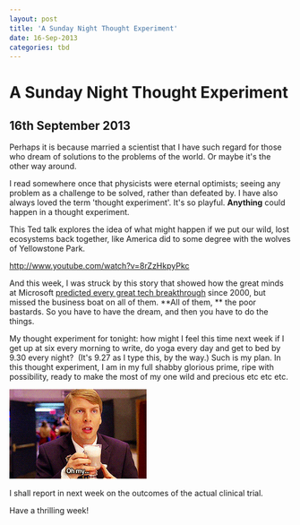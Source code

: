```yaml
---
layout: post
title: 'A Sunday Night Thought Experiment'
date: 16-Sep-2013
categories: tbd
---
```


# A Sunday Night Thought Experiment

## 16th September 2013

Perhaps it is because married a scientist that I have such regard for those who dream of solutions to the problems of the world. Or maybe it's the other way around.

I read somewhere once that physicists were eternal optimists; seeing any problem as a challenge to be solved,   rather than defeated by. I have also always loved the term 'thought experiment'. It's so playful. **Anything** could happen in a thought experiment.

This Ted talk explores the idea of what might happen if we put our wild, lost ecosystems back together, like America did to some degree with the wolves of Yellowstone Park.

http://www.youtube.com/watch?v=8rZzHkpyPkc

And this week, I was struck by this story that showed how the great minds at Microsoft <a href="http://www.slate.com/blogs/future_tense/2013/09/13/microsoft_concept_videos_from_2000_predict_tech_trends_microsoft_missed.html   ">predicted every great tech breakthrough</a> since 2000, but missed the business boat on all of them. **All of them, ** the poor bastards. So you have to have the dream, and then you have to do the things.

My thought experiment for tonight: how might I feel this time next week if I get up at six every morning to write, do yoga every day and get to bed by 9.30 every night?  (It's 9.27 as I type this, by the way.) Such is my plan. In this thought experiment, I am in my full shabby glorious prime, ripe with possibility, ready to make the most of my one wild and precious etc etc etc.

<img class="photo-horiz" src="/images/2013/09/tumblr_m71i9l5Hmb1rql0sfo1_250.gif" />

I shall report in next week on the outcomes of the actual clinical trial.

Have a thrilling week!

 
